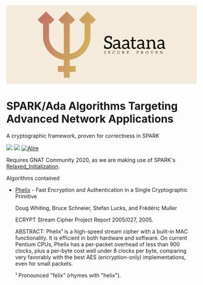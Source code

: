 ![](https://raw.githubusercontent.com/HeisenbugLtd/heisenbugltd.github.io/master/assets/img/saatana/cover.png)

# SPARK/Ada Algorithms Targeting Advanced Network Applications
A cryptographic framework, proven for correctness in SPARK

[![](https://github.com/HeisenbugLtd/Saatana/workflows/Build%20Linux/badge.svg)](https://github.com/HeisenbugLtd/Saatana/actions?query=workflow%3A"Build+Linux")
[![](https://github.com/HeisenbugLtd/Saatana/workflows/Proof%20Linux/badge.svg)](https://github.com/HeisenbugLtd/Saatana/actions?query=workflow%3A"Proof+Linux")
[![Alire](https://img.shields.io/endpoint?url=https://alire.ada.dev/badges/saatana.json)](https://alire.ada.dev/crates/saatana.html)

Requires GNAT Community 2020, as we are making use of SPARK's [Relaxed_Initialization](https://docs.adacore.com/spark2014-docs/html/ug/en/source/specification_features.html#aspect-relaxed-initialization-and-attribute-initialized).

Algorithms contained
- [Phelix](https://www.schneier.com/academic/archives/2005/01/phelix.html) - Fast Encryption and Authentication in a Single Cryptographic Primitive

  Doug Whiting, Bruce Schneier, Stefan Lucks, and Frédéric Muller

  ECRYPT Stream Cipher Project Report 2005/027, 2005.

  ABSTRACT: Phelix¹ is a high-speed stream cipher with a built-in MAC functionality. It is efficient in both hardware and software. On current Pentium CPUs, Phelix has a per-packet overhead of less than 900 clocks, plus a per-byte cost well under 8 clocks per byte, comparing very favorably with the best AES (encryption-only) implementations, even for small packets.

  ¹ Pronounced "felix" (rhymes with "helix").

